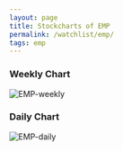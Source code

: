 ```yaml
---
layout: page
title: Stockcharts of EMP
permalink: /watchlist/emp/
tags: emp
---
```


### Weekly Chart
![EMP-weekly](http://www.marketwatch.com/kaavio.Webhost/charts/big.chart?nosettings=1&symb=EMP&uf=0&type=4&size=3&sid=10332553&style=1013&freq=2&time=12&ma=6&maval=20,50,200&lf=4&lf2=0&lf3=0&height=510&width=720&mocktick=1)

### Daily Chart
![EMP-daily](http://www.marketwatch.com/kaavio.Webhost/charts/big.chart?nosettings=1&symb=EMP&uf=7168&type=4&size=3&sid=10332553&style=1013&freq=1&time=8&ma=6&maval=20,50,200&lf=4&lf2=0&lf3=0&height=510&width=720&mocktick=1)
